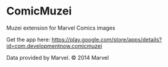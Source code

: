 ComicMuzei
===========

Muzei extension for Marvel Comics images

Get the app here: https://play.google.com/store/apps/details?id=com.developmentnow.comicmuzei

Data provided by Marvel. © 2014 Marvel
